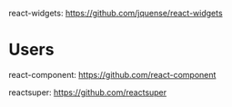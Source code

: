react-widgets: https://github.com/jquense/react-widgets

# Users

react-component: https://github.com/react-component

reactsuper: https://github.com/reactsuper
